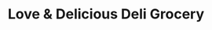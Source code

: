 ---
title: "Love & Delicious Deli Grocery"
url: /brooklyn/love-und-delicious-deli-grocery/
shop: Lebensmittel
---